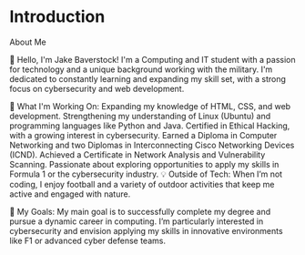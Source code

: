 # Introduction
About Me

👋 Hello, I'm Jake Baverstock!
I'm a Computing and IT student with a passion for technology and a unique background working with the military. I'm dedicated to constantly learning and expanding my skill set, with a strong focus on cybersecurity and web development.

🚀 What I'm Working On:
Expanding my knowledge of HTML, CSS, and web development.
Strengthening my understanding of Linux (Ubuntu) and programming languages like Python and Java.
Certified in Ethical Hacking, with a growing interest in cybersecurity.
Earned a Diploma in Computer Networking and two Diplomas in Interconnecting Cisco Networking Devices (ICND).
Achieved a Certificate in Network Analysis and Vulnerability Scanning.
Passionate about exploring opportunities to apply my skills in Formula 1 or the cybersecurity industry.
💡 Outside of Tech:
When I’m not coding, I enjoy football and a variety of outdoor activities that keep me active and engaged with nature.

🎯 My Goals:
My main goal is to successfully complete my degree and pursue a dynamic career in computing. I’m particularly interested in cybersecurity and envision applying my skills in innovative environments like F1 or advanced cyber defense teams.

